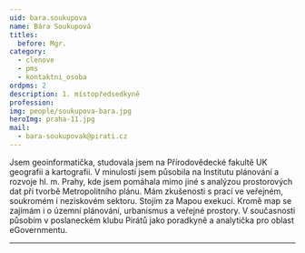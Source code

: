 ```yaml
---
uid: bara.soukupova
name: Bára Soukupová
titles:		
  before: Mgr. 
category:
  - clenove
  - pms
  - kontaktni_osoba
ordpms: 2
description: 1. místopředsedkyně
profession: 
img: people/soukupova-bara.jpg
heroImg: praha-11.jpg
mail:
  - bara-soukupovak@pirati.cz
---
```


Jsem geoinformatička, studovala jsem na Přírodovědecké fakultě UK geografii a kartografii. V minulosti jsem působila na Institutu plánování a rozvoje hl. m. Prahy, kde jsem pomáhala mimo jiné s analýzou prostorových dat při tvorbě Metropolitního plánu. Mám zkušenosti s prací ve veřejném, soukromém i neziskovém sektoru. Stojím za Mapou exekucí. Kromě map se zajímám i o územní plánování, urbanismus a veřejné prostory. V současnosti působím v poslaneckém klubu Pirátů jako poradkyně a analytička pro oblast eGovernmentu.

---
